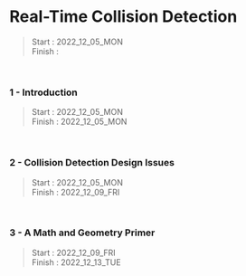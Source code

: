 # Real-Time Collision Detection

>Start   : 2022_12_05_MON<br>
>Finish  : 

<br>

### 1 - Introduction

>Start   : 2022_12_05_MON<br>
>Finish  : 2022_12_05_MON

<br>

### 2 - Collision Detection Design Issues

>Start   : 2022_12_05_MON<br>
>Finish  : 2022_12_09_FRI

<br>

### 3 - A Math and Geometry Primer

>Start   : 2022_12_09_FRI<br>
>Finish  : 2022_12_13_TUE

<br>

